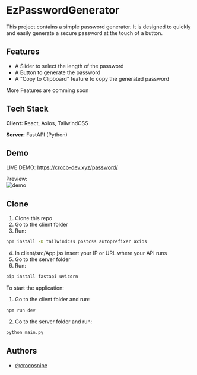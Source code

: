 
# EzPasswordGenerator

This project contains a simple password generator. It is designed to quickly and easily generate a secure password at the touch of a button.


## Features

- A Slider to select the length of the password
- A Button to generate the password
- A "Copy to Clipboard" feature to copy the generated password

More Features are comming soon

## Tech Stack

**Client:** React, Axios, TailwindCSS

**Server:** FastAPI (Python)

## Demo
LIVE DEMO: https://croco-dev.xyz/password/

Preview:<br />
![demo](https://i.ibb.co/TtDMNSR/Screenshot-2024-02-27-200811.png) <br />


## Clone
1. Clone this repo
2. Go to the client folder
3. Run: 
```bash
npm install -D tailwindcss postcss autoprefixer axios
```
4. In client/src/App.jsx insert your IP or URL where your API runs
5. Go to the server folder
6. Run: 
```bash
pip install fastapi uvicorn
```

To start the application:
1. Go to the client folder and run: 
```bash
npm run dev
```
2. Go to the server folder and run: 
```bash
python main.py
```
## Authors

- [@crocosnipe](https://www.github.com/crocosnipe)

